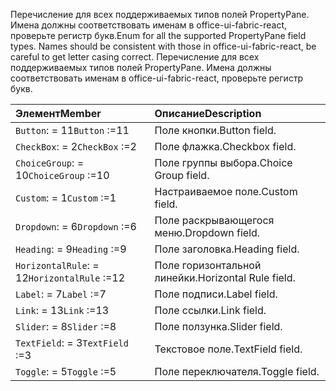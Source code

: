 <span data-ttu-id="65c02-p101">Перечисление для всех поддерживаемых типов полей PropertyPane. Имена должны соответствовать именам в office-ui-fabric-react, проверьте регистр букв.</span><span class="sxs-lookup"><span data-stu-id="65c02-p101">Enum for all the supported PropertyPane field types. Names should be consistent with those in office-ui-fabric-react, be careful to get letter casing correct.</span></span>
Перечисление для всех поддерживаемых типов полей PropertyPane. Имена должны соответствовать именам в office-ui-fabric-react, проверьте регистр букв.

| <span data-ttu-id="65c02-104">Элемент</span><span class="sxs-lookup"><span data-stu-id="65c02-104">Member</span></span>       | <span data-ttu-id="65c02-105">Описание</span><span class="sxs-lookup"><span data-stu-id="65c02-105">Description</span></span>|
|:-------------|:-------|
|<span data-ttu-id="65c02-106">`Button`: = 11</span><span class="sxs-lookup"><span data-stu-id="65c02-106">`Button` :=11</span></span>      | <span data-ttu-id="65c02-107">Поле кнопки.</span><span class="sxs-lookup"><span data-stu-id="65c02-107">Button field.</span></span> |
|<span data-ttu-id="65c02-108">`CheckBox`: = 2</span><span class="sxs-lookup"><span data-stu-id="65c02-108">`CheckBox` :=2</span></span>      | <span data-ttu-id="65c02-109">Поле флажка.</span><span class="sxs-lookup"><span data-stu-id="65c02-109">Checkbox field.</span></span> |
|<span data-ttu-id="65c02-110">`ChoiceGroup`: = 10</span><span class="sxs-lookup"><span data-stu-id="65c02-110">`ChoiceGroup` :=10</span></span>      | <span data-ttu-id="65c02-111">Поле группы выбора.</span><span class="sxs-lookup"><span data-stu-id="65c02-111">Choice Group field.</span></span> |
|<span data-ttu-id="65c02-112">`Custom`: = 1</span><span class="sxs-lookup"><span data-stu-id="65c02-112">`Custom` :=1</span></span>      | <span data-ttu-id="65c02-113">Настраиваемое поле.</span><span class="sxs-lookup"><span data-stu-id="65c02-113">Custom field.</span></span> |
|<span data-ttu-id="65c02-114">`Dropdown`: = 6</span><span class="sxs-lookup"><span data-stu-id="65c02-114">`Dropdown` :=6</span></span>      | <span data-ttu-id="65c02-115">Поле раскрывающегося меню.</span><span class="sxs-lookup"><span data-stu-id="65c02-115">Dropdown field.</span></span> |
|<span data-ttu-id="65c02-116">`Heading`: = 9</span><span class="sxs-lookup"><span data-stu-id="65c02-116">`Heading` :=9</span></span>      | <span data-ttu-id="65c02-117">Поле заголовка.</span><span class="sxs-lookup"><span data-stu-id="65c02-117">Heading field.</span></span> |
|<span data-ttu-id="65c02-118">`HorizontalRule`: = 12</span><span class="sxs-lookup"><span data-stu-id="65c02-118">`HorizontalRule` :=12</span></span>      | <span data-ttu-id="65c02-119">Поле горизонтальной линейки.</span><span class="sxs-lookup"><span data-stu-id="65c02-119">Horizontal Rule field.</span></span> |
|<span data-ttu-id="65c02-120">`Label`: = 7</span><span class="sxs-lookup"><span data-stu-id="65c02-120">`Label` :=7</span></span>      | <span data-ttu-id="65c02-121">Поле подписи.</span><span class="sxs-lookup"><span data-stu-id="65c02-121">Label field.</span></span> |
|<span data-ttu-id="65c02-122">`Link`: = 13</span><span class="sxs-lookup"><span data-stu-id="65c02-122">`Link` :=13</span></span>      | <span data-ttu-id="65c02-123">Поле ссылки.</span><span class="sxs-lookup"><span data-stu-id="65c02-123">Link field.</span></span> |
|<span data-ttu-id="65c02-124">`Slider`: = 8</span><span class="sxs-lookup"><span data-stu-id="65c02-124">`Slider` :=8</span></span>      | <span data-ttu-id="65c02-125">Поле ползунка.</span><span class="sxs-lookup"><span data-stu-id="65c02-125">Slider field.</span></span> |
|<span data-ttu-id="65c02-126">`TextField`: = 3</span><span class="sxs-lookup"><span data-stu-id="65c02-126">`TextField` :=3</span></span>      | <span data-ttu-id="65c02-127">Текстовое поле.</span><span class="sxs-lookup"><span data-stu-id="65c02-127">TextField field.</span></span> |
|<span data-ttu-id="65c02-128">`Toggle`: = 5</span><span class="sxs-lookup"><span data-stu-id="65c02-128">`Toggle` :=5</span></span>      | <span data-ttu-id="65c02-129">Поле переключателя.</span><span class="sxs-lookup"><span data-stu-id="65c02-129">Toggle field.</span></span> |
